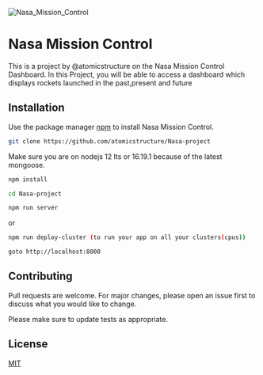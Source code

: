 
![Nasa_Mission_Control](https://github.com/atomicstructure/Nasa-project/assets/86707117/a889deaa-64b7-43f6-8383-9ecd2d69c58a)

# Nasa Mission Control

This is a project by @atomicstructure on the Nasa Mission Control Dashboard. In this Project, you will be able to access a dashboard which displays rockets launched in the past,present and future

## Installation

Use the package manager [npm](https://www.npmjs.com/) to install Nasa Mission Control.

```bash
git clone https://github.com/atomicstructure/Nasa-project
```
Make sure you are on nodejs 12 lts or 16.19.1 because of the latest mongoose.

```bash
npm install
```
```bash
cd Nasa-project
```

```bash
npm run server
```
or
```bash
npm run deploy-cluster (to run your app on all your clusters(cpus))
```
```bash
goto http://localhost:8000
```




## Contributing

Pull requests are welcome. For major changes, please open an issue first
to discuss what you would like to change.

Please make sure to update tests as appropriate.

## License

[MIT](https://choosealicense.com/licenses/mit/)
